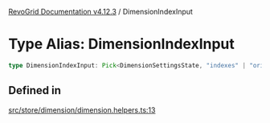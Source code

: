 [RevoGrid Documentation v4.12.3](README.md) / DimensionIndexInput

# Type Alias: DimensionIndexInput

```ts
type DimensionIndexInput: Pick<DimensionSettingsState, "indexes" | "originItemSize" | "indexToItem">;
```

## Defined in

[src/store/dimension/dimension.helpers.ts:13](https://github.com/revolist/revogrid/blob/d8faaf908685ef9767dc3ea8ccad1628e41fbf76/src/store/dimension/dimension.helpers.ts#L13)
